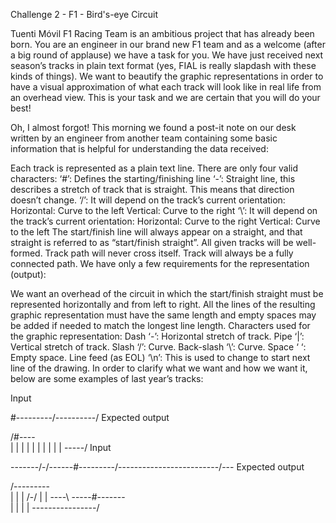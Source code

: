 ﻿Challenge 2 - F1 - Bird's-eye Circuit 


Tuenti Móvil F1 Racing Team is an ambitious project that has already been born. You are an engineer in our brand new F1 team and as a welcome (after a big round of applause) we have a task for you.
We have just received next season’s tracks in plain text format (yes, FIAL is really slapdash with these kinds of things). We want to beautify the graphic representations in order to have a visual approximation of what each track will look like in real life from an overhead view. This is your task and we are certain that you will do your best!

Oh, I almost forgot! This morning we found a post-it note on our desk written by an engineer from another team containing some basic information that is helpful for understanding the data received:

Each track is represented as a plain text line.
There are only four valid characters:
‘#’: Defines the starting/finishing line
‘-’: Straight line, this describes a stretch of track that is straight. This means that direction doesn’t change.
‘/’: It will depend on the track’s current orientation:
Horizontal: Curve to the left
Vertical: Curve to the right
‘\’: It will depend on the track’s current orientation:
Horizontal: Curve to the right
Vertical: Curve to the left
The start/finish line will always appear on a straight, and that straight is referred to as “start/finish straight”.
All given tracks will be well-formed.
Track path will never cross itself.
Track will always be a fully connected path.
We have only a few requirements for the representation (output):

We want an overhead of the circuit in which the start/finish straight must be represented horizontally and from left to right.
All the lines of the resulting graphic representation must have the same length and empty spaces may be added if needed to match the longest line length.
Characters used for the graphic representation:
Dash ‘-’: Horizontal stretch of track.
Pipe ‘|’: Vertical stretch of track.
Slash ‘/’: Curve.
Back-slash ‘\’: Curve.
Space ‘ ‘: Empty space.
Line feed (as EOL) ‘\n’: This is used to change to start next line of the drawing.
In order to clarify what we want and how we want it, below are some examples of last year’s tracks:

Input

#----\-----/-----\-----/
Expected output

/#----\
|     |
|     |
|     |
|     |
|     |
\-----/
Input

------\-/-/-\-----#-------\--/----------------\--\----\---/---
Expected output

/---------\
|         |
|       /-/
|       |
\----\  \-----#-------\
     |                |
     |                |
     \----------------/